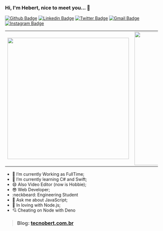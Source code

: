 ### Hi, I'm Hebert, nice to meet you... 👋

[![Github Badge](https://img.shields.io/badge/-Github-000?style=flat-square&logo=Github&logoColor=white&link=https://github.com/tecnobert)](https://github.com/tecnobert)
[![Linkedin Badge](https://img.shields.io/badge/-LinkedIn-blue?style=flat-square&logo=Linkedin&logoColor=white&link=https://www.linkedin.com/in/hebert-f-barros/)](https://www.linkedin.com/in/hebert-f-barros/)
[![Twitter Badge](https://img.shields.io/badge/-Twitter-1ca0f1?style=flat-square&labelColor=1ca0f1&logo=twitter&logoColor=white&link=https://twitter.com/hebertsoftware)](https://twitter.com/hebertsoftware)
[![Gmail Badge](https://img.shields.io/badge/-Gmail-c14438?style=flat-square&logo=Gmail&logoColor=white&link=mailto:tecnobertinfo@gmail.com)](mailto:tecnobertinfo@gmail.com)
[![Instagram Badge](https://img.shields.io/badge/-Instagram-C13584?style=flat-square&labelColor=C13584&logo=instagram&logoColor=white&link=https://www.instagram.com/tecnobert/)](https://www.instagram.com/tecnobert/)

<center>
<table>
  <tr>
      <td><img width="400px" align="left" src="https://github-readme-stats.vercel.app/api/top-langs/?username=hebertcisco&hide=html&layout=compact" /></td>
      <td><img width="440px" align="left" src="https://github-readme-stats.vercel.app/api?username=hebertcisco&show_icons=true" /></td>
  </tr>  
</table>
</center>

- 🔭 I’m currently Working as FullTime;
- 🌱 I’m currently learning C# and Swift;
- 😄 Also Video Editor (now is Hobbie);
- :sunglasses: Web Developer;
- :neckbeard: Engineering Student
- 💬 Ask me about JavaScript;
- :green_heart: In loving with Node.js;
- :cupid: Cheating on Node with Deno

> ### Blog: [tecnobert.com.br](http://tecnobert.com.br/)
